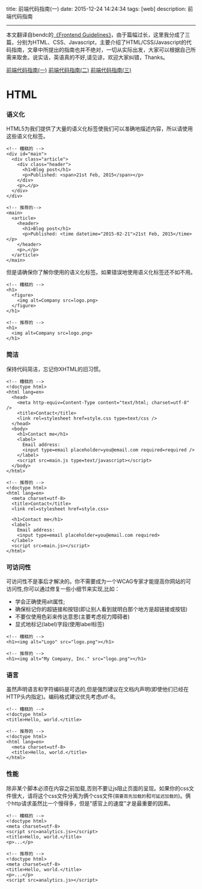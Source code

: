 title: 前端代码指南(一)
date: 2015-12-24 14:24:34
tags: [web]
description: 前端代码指南

---

本文翻译自bendc的[《Frontend Guidelines》](https://github.com/bendc/frontend-guidelines?hmsr=toutiao.io&utm_medium=toutiao.io&utm_source=toutiao.io)，由于篇幅过长，这里我分成了三篇，分别为HTML、CSS、Javascript，主要介绍了HTML/CSS/Javascript的代码指南，文章中所提出的指南也并不绝对，一切从实际出发，大家可以根据自己所需来取舍。说实话，英语真的不好,请见谅，欢迎大家纠错，Thanks。

[前端代码指南(一)](/2015/12/24/前端代码指南-一/)
[前端代码指南(二)](/2015/12/25/前端代码指南-二/)
[前端代码指南(三)](/2015/12/25/前端代码指南-三/)

# HTML


<!-- more -->

### 语义化

HTML5为我们提供了大量的语义化标签使我们可以准确地描述内容，所以请使用这些语义化标签。

```
<!-- 糟糕的 -->
<div id="main">
  <div class="article">
    <div class="header">
      <h1>Blog post</h1>
      <p>Published: <span>21st Feb, 2015</span></p>
    </div>
    <p>…</p>
  </div>
</div>

<!-- 推荐的-->
<main>
  <article>
    <header>
      <h1>Blog post</h1>
      <p>Published: <time datetime="2015-02-21">21st Feb, 2015</time></p>
    </header>
    <p>…</p>
  </article>
</main>

```

但是请确保你了解你使用的语义化标签。如果错误地使用语义化标签还不如不用。
```
<!-- 糟糕的 -->
<h1>
  <figure>
    <img alt=Company src=logo.png>
  </figure>
</h1>

<!-- 推荐的 -->
<h1>
  <img alt=Company src=logo.png>
</h1>
```

### 简洁

保持代码简洁，忘记你XHTML的旧习惯。
```
<!-- 糟糕的 -->
<!doctype html>
<html lang=en>
  <head>
    <meta http-equiv=Content-Type content="text/html; charset=utf-8" />
    <title>Contact</title>
    <link rel=stylesheet href=style.css type=text/css />
  </head>
  <body>
    <h1>Contact me</h1>
    <label>
      Email address:
      <input type=email placeholder=you@email.com required=required />
    </label>
    <script src=main.js type=text/javascript></script>
  </body>
</html>

<!-- 推荐的 -->
<!doctype html>
<html lang=en>
  <meta charset=utf-8>
  <title>Contact</title>
  <link rel=stylesheet href=style.css>

  <h1>Contact me</h1>
  <label>
    Email address:
    <input type=email placeholder=you@email.com required>
  </label>
  <script src=main.js></script>
</html>
```

### 可访问性
可访问性不是事后才解决的。你不需要成为一个WCAG专家才能提高你网站的可访问性,你可以通过修复一些小细节来实现,比如：

+ 学会正确使用alt属性;
+ 确保标记你的超链接和按钮(即让别人看到就明白那个地方是超链接或按钮)
+ 不要仅使用色彩来传达意思(主要考虑视力障碍者)
+ 显式地标记(label)字段(使用label标签)

```
<!-- 糟糕的 -->
<h1><img alt="Logo" src="logo.png"></h1>

<!-- 推荐的 -->
<h1><img alt="My Company, Inc." src="logo.png"></h1>
```

### 语言

虽然声明语言和字符编码是可选的,但是强烈建议在文档内声明(即使他们已经在HTTP头内指定)。编码格式建议优先考虑utf-8。
```
<!-- 糟糕的 -->
<!doctype html>
<title>Hello, world.</title>

<!-- 推荐的 -->
<!doctype html>
<html lang=en>
  <meta charset=utf-8>
  <title>Hello, world.</title>
</html>
```

### 性能
除非某个脚本必须在内容之前加载,否则不要让js阻止页面的呈现。如果你的css文件很大，请将这个css文件分离为俩个css文件(`需要首先加载的`和`可延迟加载的`)。俩个http请求虽然比一个慢得多，但是"感官上的速度"才是最重要的因素。
```
<!-- 糟糕的 -->
<!doctype html>
<meta charset=utf-8>
<script src=analytics.js></script>
<title>Hello, world.</title>
<p>...</p>

<!-- 推荐的 -->
<!doctype html>
<meta charset=utf-8>
<title>Hello, world.</title>
<p>...</p>
<script src=analytics.js></script>
```